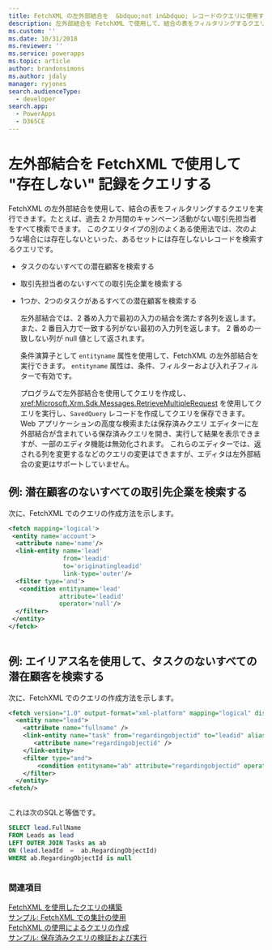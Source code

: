 ```yaml
---
title: FetchXML の左外部結合を  &bdquo;not in&bdquo; レコードのクエリに使用する (アプリ用 Common Data Service) | Microsoft Docs
description: 左外部結合を FetchXML で使用して、結合の表をフィルタリングするクエリを実行して、セットに "存在しない" 記録を探すクエリを作成する方法について説明します
ms.custom: ''
ms.date: 10/31/2018
ms.reviewer: ''
ms.service: powerapps
ms.topic: article
author: brandonsimons
ms.author: jdaly
manager: ryjones
search.audienceType:
  - developer
search.app:
  - PowerApps
  - D365CE
---
```

# <a name="use-a-left-outer-join-in-fetchxml-to-query-for-records-not-in"></a>左外部結合を FetchXML で使用して "存在しない" 記録をクエリする

FetchXML の左外部結合を使用して、結合の表をフィルタリングするクエリを実行できます。たとえば、過去 2 か月間のキャンペーン活動がない取引先担当者をすべて検索できます。 このクエリタイプの別のよくある使用法では、次のような場合には存在しないといった、あるセットには存在しないレコードを検索するクエリです。  
  
- タスクのないすべての潜在顧客を検索する  
  
- 取引先担当者のないすべての取引先企業を検索する  
  
- 1つか、2つのタスクがあるすべての潜在顧客を検索する  
  
  左外部結合では、2 番め入力で最初の入力の結合を満たす各列を返します。 また、2 番目入力で一致する列がない最初の入力列を返します。 2 番めの一致しない列が null 値として返されます。  
  
  条件演算子として `entityname` 属性を使用して、FetchXML の左外部結合を実行できます。 `entityname` 属性は、条件、フィルターおよび入れ子フィルターで有効です。  
  
  プログラムで左外部結合を使用してクエリを作成し、 <xref:Microsoft.Xrm.Sdk.Messages.RetrieveMultipleRequest> を使用してクエリを実行し、`SavedQuery` レコードを作成してクエリを保存できます。 Web アプリケーションの高度な検索または保存済みクエリ エディターに左外部結合が含まれている保存済みクエリを開き、実行して結果を表示できますが、一部のエディタ機能は無効化されます。 これらのエディターでは、返される列を変更するなどのクエリの変更はできますが、エディタは左外部結合の変更はサポートしていません。  
  
## <a name="example-find-all-accounts-that-have-no-leads"></a>例: 潜在顧客のないすべての取引先企業を検索する  
 次に、FetchXML でのクエリの作成方法を示します。  
  
```xml  
<fetch mapping='logical'>  
 <entity name='account'>  
  <attribute name='name'/>  
  <link-entity name='lead'  
               from='leadid'  
               to='originatingleadid'  
               link-type='outer'/>  
  <filter type='and'>  
   <condition entityname='lead'  
              attribute='leadid'  
              operator='null'/>  
  </filter>  
 </entity>  
</fetch>  
  
```  
  
## <a name="example-find-all-leads-that-have-no-tasks-using-an-alias"></a>例: エイリアス名を使用して、タスクのないすべての潜在顧客を検索する  
 次に、FetchXML でのクエリの作成方法を示します。  
  
```xml  
<fetch version="1.0" output-format="xml-platform" mapping="logical" distinct="true">  
  <entity name="lead">  
    <attribute name="fullname" />  
    <link-entity name="task" from="regardingobjectid" to="leadid" alias="ab" link-type="outer">  
       <attribute name="regardingobjectid" />  
    </link-entity>  
    <filter type="and">  
        <condition entityname="ab" attribute="regardingobjectid" operator="null" />  
    </filter>  
  </entity>  
<fetch/>  
  
```  
  
 これは次のSQLと等価です。  
  
```sql  
SELECT lead.FullName  
FROM Leads as lead  
LEFT OUTER JOIN Tasks as ab  
ON (lead.leadId  =  ab.RegardingObjectId)  
WHERE ab.RegardingObjectId is null  
  
```  
  
### <a name="see-also"></a>関連項目  
 [FetchXML を使用したクエリの構築](/dynamics365/customer-engagement/developer/org-service/build-queries-fetchxml)   
 [サンプル: FetchXML での集計の使用](org-service/samples/use-aggregation-fetchxml.md)   
 [FetchXML の使用によるクエリの作成](use-fetchxml-construct-query.md)   
 [サンプル: 保存済みクエリの検証および実行](org-service/samples/validate-execute-saved-query.md)
